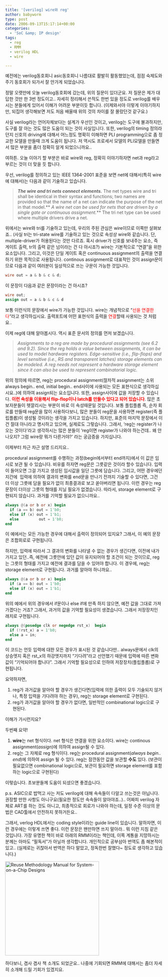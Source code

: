 ```yaml
---
title: '[verilog] wire와 reg'
author: babyworm
type: post
date: 2006-09-13T15:17:14+00:00
categories:
  - 'SoC &amp; IP design'
tags:
  - reg
  - RMM
  - verilog HDL
  - wire

---
```

예전에는 verilog동호회니 asic동호회니 나름대로 활발히 활동했었는데, 점점 숙제도와주기 동호회가 되가서 잘 안가게 되었습니다.

정말 오랫만에 오늘 verilog동호회에 갔는데, 위의 질문이 있더군요. 저 질문은 제가 대답한 것만 한 3번 정도이고.. 자세히 정리해서 쓴적도 한번 있을 정도로 verilog를 배우시는 분들에게 있어서 이해가 어려운 부분이듯 합니다. (이제와서야 이렇게 이야기하지만, 되집어 생각해보면 저도 처음 배울때 위의 것의 차이를 잘 몰랐던것 같구요.)

사실 verilog라는 언어자체보다는 설계가 우선인 것이고, verilog는 도구에 불과하지만, 도구를 잘 아는 것도 많은 도움이 되는 것이 사실입니다. 또한, verilog의 timing 정의라던지 신호의 driving에 대해서 어느정도 명확히 이해하면 PLI programming으로 좀 정교한 모델을 만들때 크게 도움이 됩니다.
저 역시도 프로세서 모델의 PLI모델을 만들면서 많은 부분을 좀더 정확히 알게 되었으니까요..

여하튼. 오늘 이야기 할 부분은 바로 wire와 reg, 정확히 이야기하자면 net과 reg라고 부르는 것이 더 맞을 듯 합니다.

우선, verilog를 정의하고 있는 IEEE 1364-2001 표준을 보면 net에 대해서(특히 wire에 대해서)는 다음과 같이 기술하고 있습니다.

> **_The wire and tri nets connect elements._** The net types wire and tri shall be identical in their syntax and functions; two names are provided so that the name of a net can indicate the purpose of the net in that model.** _A wire net can be used for nets that are driven by a single gate or continuous assignment._** The tri net type can be used where multiple drivers drive a net.

위에서는 wire와 tri를 기술하고 있는데, 우리의 주된 관심은 wire이므로 이쪽만 살펴보죠.. (사실 tri는 tri-state wire를 기술하고 있는 것으로 속성상 wire와 같습니다. 단, multiple-driver가 허용된다는 것만 다르죠. 혹시 driver가 신호를 보내주는 요소, 즉 게이트 출력, tr의 출력 같은 넘이라는 건 다 아시죠?)
wire는 기본적으로 &#8220;연결&#8221;을 위한 요소입니다. 그리고, 이것은 단일 게이트 혹은 continuous assignment의 출력을 연결하기 위한 목적으로 사용됩니다.
continous assignment로 대표적인 것이 assign문이므로 다음과 같이 여러분이 일상적으로 쓰는 구문이 가능한 것입니다.

```verilog
wire out = a & b & c & d;
```

이 문장이 다음과 같은 문장이라는 건 아시죠?

```verilog
wire out;
assign out = a & b & c & d
```

보통 이런식의 문장에서 wire가 가능한 것입니다. wire는 개념적으로 &#8220;<span style="color: #ff0000;">선을 연결한다</span>&#8220;라고 생각하십시요.
출력포트에 어떤 표현식의 출력을 <span style="color: #ff0000;">연결</span>할때 사용되는 것 처럼요..

이제 reg에 대해 알아봅시다. 역시 표준 문서의 정의를 먼저 보겠습니다.

> _Assignments to a reg are made by procedural assignments (see 6.2 and 9.2). Since the reg holds a value between assignments, it can be used to model hardware registers. Edge-sensitive (i.e., flip-flops) and level sensitive (i.e., RS and transparent latches) storage elements can be modeled. A reg needs not represent a hardware storage element since it can also be used to represent combinatorial logic._

위의 정의에 따르면, reg는 procedural assignment(절차적 assignment는 소위 always begin.. end, initial begin.. end사이에 사용되는 모든 표현식으로 생각하십시요..)에 의하여 assign되는 요소입니다. 또한, assign사이에 값을 저장할 수 있습니다. <span style="color: #ff0000;"><strong>이런 속성을 이용해서 flip-flop이나 latch를 만들수 있다고 되어 있습니다</strong></span>. 많은 초보자분들이 헷깔리시는 부분이 바로 이 속성때문일 것입니다. 보통 플립플롭 즉, 순차 회로를 만들때 reg문을 많이 사용하다보니, 많은 분들이 reg문을 사용하면 register(즉 플립플롭)이 생성될 것이라는 생각을 가지고 있습니다.
하지만, 표준의 마지막 문장에서 이건 절대 아니라고 명시하고 있으며, 실제로도 그렇습니다.
그래서, &#8216;reg는 register가 나오는 것이다&#8217;라고 생각하시는 많은 분들이 &#8216;reg이면 register가 나와야 하는건데.. 왜 안나오지? 그럼 wire랑 뭐가 다른거야?&#8217; 라는 궁금증을 가지십니다.

이제부터 차근 차근 설명 드리지요..

procedural assignment를 수행하는 과정(begin에서부터 end까지)에서 이 값은 임시로 보관 될 수 있습니다.
비유를 하자면 reg문은 그릇같은 것이라 할수 있습니다. 입력이 들어오면 그걸 가지고 생성된 임시값을 일단 그릇에 담습니다. 그리고, 어떤 경우에던지간에  입력에 의하여 결과의 변화를 end문을 만나기 전까지 기술할 수 있다면, 그건 더 이상 그릇에 담을 필요가 없이 최종결과로 보고 쏟아버리면 됩니다.
이런 경우는 reg문장이 더이상 그릇의 형태를 지닐 필요가 없겠습니다.
따라서, storage element로 구현되지 않습니다. 과거를 기억할 필요가 없으니까요..

```verilog
always @(a or b or x) begin
  if (a == b) out = 1'b0;
  else if (x) out = 1'b1;
  else         out = 1'b0;
end
```

이 예에서는 모든 가능한 경우에 대해서 출력이 정의되어 있지요? 그래서, 이 예의 문장은 조합회로로 구현됩니다.

하지만, 입력에 따라서 그 결과의 변화를 나타낼 수 없는 경우가 생긴다면, 이전에 내가 가지고 있던..즉, 예전에 그릇안에 있던 값이 유지되어야 할 조건이 되는 것이므로, reg는 그릇의 형태를 가지고 예전에 결과를 담을 수 있어야 합니다.
이 경우에, reg는 storage element로 구현됩니다. 과거를 알아야 하니까요..

```verilog
always @(a or b or x) begin
  if (a == b) out = 1'b0;
  else if (x) out = 1'b1;
end
```

위의 예에서 위의 경우에서 if문이나 else if에 만족 하지 않으면, 예전 값을 그대로 가져 가겠다는 거죠? 그래서, 과거의 값을 기억할 필요성이 생겼습니다. 그래서 저장장치인 래치로 구현됩니다.

```verilog
always @(posedge clk or negedge rst_x)  begin
  if (!rst_x) a = 1'b0;
  else a = in;
end
```


이 코드는 언듯 입력에 대한 모든 경우가 표시된 것 같습니다만.. always문에서 clk의 상승엣지 혹은 rst_x의 하강엣지까지 &#8220;기다려&#8221;라고 선언했기 때문에 입력에 따른 변화값이 &#8220;기억되어야 합니다&#8221;. 그래서 기억할 필요성으로 인하여 저장장치(플립플롭)로 구현됩니다.

요약하자면,
1) reg가 과거값을 알아야 할 경우가 생긴다면(입력에 의한 출력이 모두 기술되지 않거나, 특정 입력을 기다려야 하는 경우), reg는 storage element로 구현된다.
2) reg가 과거값을 알아야 할 경우가 없다면, 일반적인 combinational logic으로 구현된다.

이해가 가시런지요?

두번째 요약!

1) **wire**는 net 형식이다. net 형식은 연결을 위한 요소이다. wire는 continous assignment(_assign_)에 의하여 assign될 수 있다.
2) reg는 그 자체로 reg 형식이다. reg는 procedural assignment(_always begin.. end_)에 의하여 assign 될 수 있다. reg는 잠깐동안 값을 보관할 **수도** 있다. (보관이 필요없으면 combinational logic으로, 보관이 필요하면 storage element를 포함하는 logic으로 구현된다)

이렇습니다.
초보분들께 도움이 되셨으면 좋겠습니다.

p.s.
ASIC으로 밥먹고 사는 저도 verilog에 대해 속속들이 다알고 쓰는것은 아닙니다. 권장할 만한 사항도 아니구요(필요한 정도만 속속들이 알아야죠..).. 어짜피 verilog 자체로 ART를 하는 것도 아니고, 최종적으로 회로가 나와야 하는데, 일정 수준 이상의 문법은 CAD툴에서 안전하지 못하거든요..

그래서, verlog HDL에서는 coding style이라는 guide line이 있습니다.
말하자면, 이런 경우에는 이렇게 쓰면 좋다. 이런 문장은 왠만하면 쓰지 말아라.. 뭐 이런 지침 같은 것입니다. 가장 유명한 책이 바로 아래의 RMM이라는 책인데, 이쪽 계통을 지망하시는 분께는 아마도 &#8220;필독서&#8221;가 아닐까 생각합니다. 개인적으로 공부삼아 번역도 좀 해본적이 있고.. (실제로는 귀찮아서 번역은 하다 말았고, 정독한번 잘했다~ 정도로 생각하고 있습니다.)

[<img loading="lazy" decoding="async" class="alignnone" title="Reuse Methodology Manual for System-on-a-Chip Designs" src="https://ecx.images-amazon.com/images/I/41JE3t%2BAoLL._BO2,204,203,200_PIsitb-sticker-arrow-click,TopRight,35,-76_AA300_SH20_OU01_.jpg" width="300">][1]

하다보니, 겸사 겸사 책 소개도 되었군요.. 나중에 기회되면 RMM에 대해서는 좀더 자세히 소개해 드릴 기회가 있겠지요.

 [1]: http://www.amazon.com/Reuse-Methodology-Manual-System--Designs/dp/0387740988/ref=sr_1_1?s=books&ie=UTF8&qid=1334505770&sr=1-1